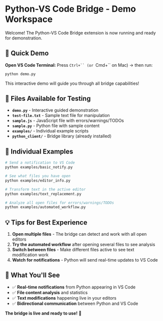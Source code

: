 # Python-VS Code Bridge - Demo Workspace

Welcome! The Python-VS Code Bridge extension is now running and ready for demonstration.

## 🎯 Quick Demo

**Open VS Code Terminal:** Press `Ctrl+`` (or `Cmd+`` on Mac) → then run:

```bash
python demo.py
```

This interactive demo will guide you through all bridge capabilities!

## 📂 Files Available for Testing

- **`demo.py`** - Interactive guided demonstration  
- **`test-file.txt`** - Sample text file for manipulation
- **`sample.js`** - JavaScript file with errors/warnings/TODOs  
- **`sample.py`** - Python file with sample content
- **`examples/`** - Individual example scripts
- **`python_client/`** - Bridge library (already installed)

## 🧪 Individual Examples

```bash
# Send a notification to VS Code
python examples/basic_notify.py

# See what files you have open
python examples/editor_info.py

# Transform text in the active editor
python examples/text_replacement.py

# Analyze all open files for errors/warnings/TODOs
python examples/automated_workflow.py
```

## 💡 Tips for Best Experience

1. **Open multiple files** - The bridge can detect and work with all open editors
2. **Try the automated workflow** after opening several files to see analysis
3. **Switch between files** - Make different files active to see text modification work
4. **Watch for notifications** - Python will send real-time updates to VS Code

## 🎯 What You'll See

- ✅ **Real-time notifications** from Python appearing in VS Code
- ✅ **File content analysis** and statistics  
- ✅ **Text modifications** happening live in your editors
- ✅ **Bidirectional communication** between Python and VS Code

**The bridge is live and ready to use!** 🚀